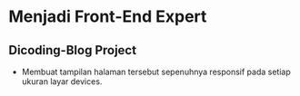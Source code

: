 # Menjadi Front-End Expert
## Dicoding-Blog Project
- Membuat tampilan halaman tersebut sepenuhnya responsif pada setiap ukuran layar devices. 

